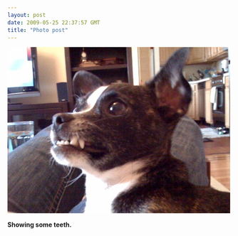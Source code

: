 ```yaml
---
layout: post
date: 2009-05-25 22:37:57 GMT
title: "Photo post"
---
```

![travisj](/images/a3fcb611d6ec02dafe6748cc490e82f79b6e40ca0bda6586306e1ea7e725cb89.jpg)

<b>Showing some teeth.</b>